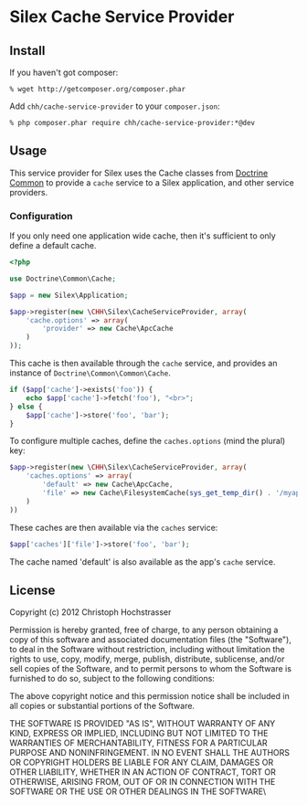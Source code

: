# Silex Cache Service Provider

## Install

If you haven't got composer:

    % wget http://getcomposer.org/composer.phar

Add `chh/cache-service-provider` to your `composer.json`:

    % php composer.phar require chh/cache-service-provider:*@dev

## Usage

This service provider for Silex uses the Cache classes from [Doctrine
Common][] to provide a `cache` service to a Silex application, and
other service providers.

[Doctrine Common]: https://github.com/doctrine/common

### Configuration

If you only need one application wide cache, then it's sufficient to
only define a default cache.

```php
<?php

use Doctrine\Common\Cache;

$app = new Silex\Application;

$app->register(new \CHH\Silex\CacheServiceProvider, array(
    'cache.options' => array(
        'provider' => new Cache\ApcCache
    )
));
```

This cache is then available through the `cache` service, and provides
an instance of `Doctrine\Common\Common\Cache`.

```php
if ($app['cache']->exists('foo')) {
    echo $app['cache']->fetch('foo'), "<br>";
} else {
    $app['cache']->store('foo', 'bar');
}
```

To configure multiple caches, define the `caches.options` (mind the
plural) key:

```php
$app->register(new \CHH\Silex\CacheServiceProvider, array(
    'caches.options' => array(
        'default' => new Cache\ApcCache,
        'file' => new Cache\FilesystemCache(sys_get_temp_dir() . '/myapp')
    )
))
```

These caches are then available via the `caches` service:

```php
$app['caches']['file']->store('foo', 'bar');
```

The cache named 'default' is also available as the app's `cache`
service.

## License

Copyright (c) 2012 Christoph Hochstrasser

Permission is hereby granted, free of charge, to any person obtaining a copy of this software and associated documentation files (the "Software"), to deal in the Software without restriction, including without limitation the rights to use, copy, modify, merge, publish, distribute, sublicense, and/or sell copies of the Software, and to permit persons to whom the Software is furnished to do so, subject to the following conditions:

The above copyright notice and this permission notice shall be included in all copies or substantial portions of the Software.

THE SOFTWARE IS PROVIDED "AS IS", WITHOUT WARRANTY OF ANY KIND, EXPRESS OR IMPLIED, INCLUDING BUT NOT LIMITED TO THE WARRANTIES OF MERCHANTABILITY, FITNESS FOR A PARTICULAR PURPOSE AND NONINFRINGEMENT. IN NO EVENT SHALL THE AUTHORS OR COPYRIGHT HOLDERS BE LIABLE FOR ANY CLAIM, DAMAGES OR OTHER LIABILITY, WHETHER IN AN ACTION OF CONTRACT, TORT OR OTHERWISE, ARISING FROM, OUT OF OR IN CONNECTION WITH THE SOFTWARE OR THE USE OR OTHER DEALINGS IN THE SOFTWARE\

